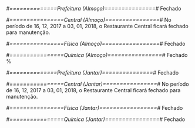 
*#==============Prefeitura (Almoço)===============#*
Fechado

*#================Central (Almoço)================#*
No período de 16, 12, 2017 a 03, 01, 2018, o Restaurante Central ficará fechado para manutenção.	

*#================Física (Almoço)=================#*
Fechado

*#================Química (Almoço)================#*
Fechado
%

*#==============Prefeitura (Jantar)===============#*
Fechado

*#================Central (Jantar)================#*
No período de 16, 12, 2017 a 03, 01, 2018, o Restaurante Central ficará fechado para manutenção.	

*#================Física (Jantar)=================#*
Fechado

*#================Química (Jantar)================#*
Fechado
